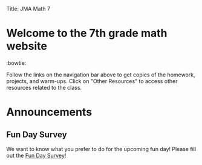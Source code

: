 Title: JMA Math 7

# Welcome to the 7th grade math website 

:bowtie:

Follow the links on the navigation bar above to get copies of the homework, projects, and warm-ups. Click on "Other Resources" to access other resources related to the class.

# Announcements

## Fun Day Survey

We want to know what you prefer to do for the upcoming fun day! Please fill out the [Fun Day Survey](http://tinyurl.com/7th-Grade-Fun-Day-Survey)!

